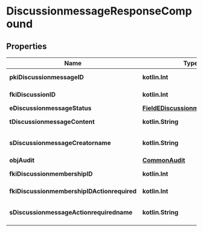 
# DiscussionmessageResponseCompound

## Properties
Name | Type | Description | Notes
------------ | ------------- | ------------- | -------------
**pkiDiscussionmessageID** | **kotlin.Int** | The unique ID of the Discussionmessage | 
**fkiDiscussionID** | **kotlin.Int** | The unique ID of the Discussion | 
**eDiscussionmessageStatus** | [**FieldEDiscussionmessageStatus**](FieldEDiscussionmessageStatus.md) |  | 
**tDiscussionmessageContent** | **kotlin.String** | The content of the Discussionmessage | 
**sDiscussionmessageCreatorname** | **kotlin.String** | The name the creator of the Discussionmessage. | 
**objAudit** | [**CommonAudit**](CommonAudit.md) |  | 
**fkiDiscussionmembershipID** | **kotlin.Int** | The unique ID of the Discussionmembership |  [optional]
**fkiDiscussionmembershipIDActionrequired** | **kotlin.Int** | The unique ID of the Discussionmembership |  [optional]
**sDiscussionmessageActionrequiredname** | **kotlin.String** | The name the Actionrequired of the Discussionmessage. |  [optional]



